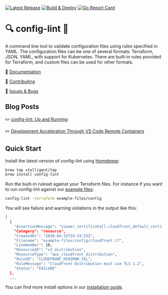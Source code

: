 [![Latest Release](https://img.shields.io/github/v/release/stelligent/config-lint?color=%233D9970)](https://img.shields.io/github/v/release/stelligent/config-lint?color=%233D9970)
[![Build & Deploy](https://github.com/stelligent/config-lint/workflows/Build%20%26%20Deploy/badge.svg)](https://github.com/stelligent/config-lint/workflows/Build%20%26%20Deploy/badge.svg)
[![Go Report Card](https://goreportcard.com/badge/github.com/stelligent/config-lint)](https://goreportcard.com/report/github.com/stelligent/config-lint)

# 🔍 config-lint 🔎

A command line tool to validate configuration files using rules specified in YAML. The configuration files can be one of several formats: Terraform, JSON, YAML, with support for Kubernetes. There are built-in rules provided for Terraform, and custom files can be used for other formats.

📓 [Documentation](https://stelligent.github.io/config-lint)

👷 [Contributing](CONTRIBUTING.md)

🐛 [Issues & Bugs](https://github.com/stelligent/config-lint/issues)

## Blog Posts

✏️ [config-lint: Up and Running](https://stelligent.com/2020/04/15/config-lint-up-and-running/)


✏️ [Development Acceleration Through VS Code Remote Containers](https://stelligent.com/2020/04/10/development-acceleration-through-vs-code-remote-containers-setting-up-a-foundational-configuration/)

## Quick Start

Install the latest version of config-lint using [Homebrew](https://brew.sh/):

``` bash
brew tap stelligent/tap
brew install config-lint
```

Run the built-in ruleset against your Terraform files. For instance if you want to run config-lint against our [example files](example-files/):

``` bash
config-lint -terraform example-files/config
```

You will see failure and warning violations in the output like this:
``` bash
[
  {
    "AssertionMessage": "viewer_certificate[].cloudfront_default_certificate | [0] should be 'false', not ''",
    "Category": "resource",
    "CreatedAt": "2020-04-15T19:24:33Z",
    "Filename": "example-files/config/cloudfront.tf",
    "LineNumber": 10,
    "ResourceID": "s3_distribution",
    "ResourceType": "aws_cloudfront_distribution",
    "RuleID": "CLOUDFRONT_MINIMUM_SSL",
    "RuleMessage": "CloudFront Distribution must use TLS 1.2",
    "Status": "FAILURE"
  },
  ...
```

You can find more install options in our [installation guide](/docs/install.md).